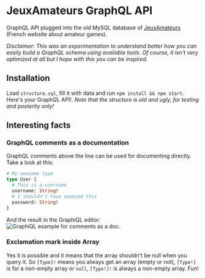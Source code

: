 # JeuxAmateurs GraphQL API
GraphQL API plugged into the old MySQL database of [JeuxAmateurs](http://jeuxamateurs.fr) (French website about amateur games).

_Disclaimer: This was an experimentation to understand better how you can easily build a GraphQL schema using available tools. Of course, it isn't very optimized at all but I hope with this you can be inspired._

## Installation

Load `structure.sql`, fill it with data and run `npm install && npm start`. Here's your GraphQL API!. _Note that the structure is old and ugly, for testing and posterity only!_

## Interesting facts
### GraphQL comments as a documentation

GraphQL comments above the line can be used for documenting directly. Take a look at this:

```graphql
# My awesome type
type User {
  # This is a username
  username: String!
  # I shouldn't have exposed this
  password: String!
}
```

And the result in the GraphiQL editor: ![GraphiQL example for comments as a doc](https://cloud.githubusercontent.com/assets/969003/20368880/4456a2b4-ac56-11e6-86c1-e13a9c02725c.PNG).

### Exclamation mark inside Array

Yes it is possible and it means that the array shouldn't be null when you query it.
So `[Type]!` means you always get an array (empty or not), `[Type!]` is for a non-empty array or `null`, `[Type!]!` is always a non-empty array. Fun!